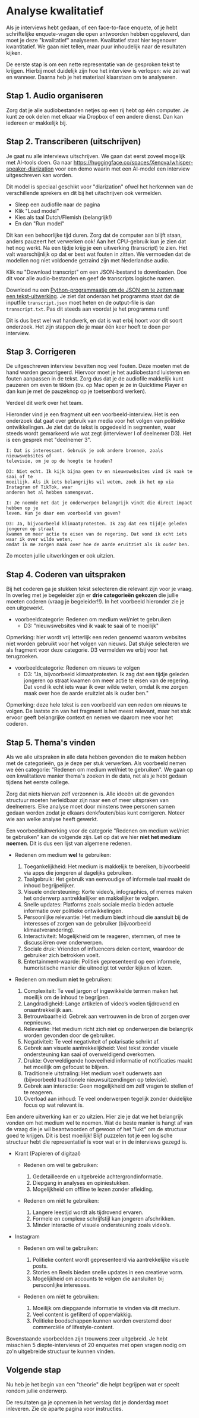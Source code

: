 # Analyse kwalitatief

Als je interviews hebt gedaan, of een face-to-face enquete, of je hebt schriftelijke enquete-vragen die open antwoorden hebben opgeleverd, dan moet je deze "kwalitatief" analyseren. Kwalitatief staat hier tegenover kwantitatief. We gaan niet tellen, maar puur inhoudelijk naar de resultaten kijken.

De eerste stap is om een nette representatie van de gesproken tekst te krijgen. Hierbij moet duidelijk zijn hoe het interview is verlopen: wie zei wat en wanneer. Daarna heb je het materiaal klaarstaan om te analyseren.

## Stap 1. Audio organiseren

Zorg dat je alle audiobestanden netjes op een rij hebt op één computer. Je kunt ze ook delen met elkaar via Dropbox of een andere dienst. Dan kan iedereen er makkelijk bij.

## Stap 2. Transcriberen (uitschrijven)

Je gaat nu alle interviews uitschrijven. We gaan dat eerst zoveel mogelijk met AI-tools doen.
Ga naar <https://huggingface.co/spaces/Xenova/whisper-speaker-diarization> voor een demo waarin met een AI-model een interview uitgeschreven kan worden.

Dit model is speciaal geschikt voor "diarization" ofwel het herkennen van de verschillende sprekers en dit bij het uitschrijven ook vermelden.

- Sleep een audiofile naar de pagina
- Klik "Load model"
- Kies als taal Dutch/Flemish (belangrijk!)
- En dan "Run model"

Dit kan een behoorlijke tijd duren. Zorg dat de computer aan blijft staan, anders pauzeert het verwerken ook! Aan het CPU-gebruik kun je zien dat het nog werkt. Na een tijdje krijg je een uitwerking (transcript) te zien. Het valt waarschijnlijk op dat er best wat fouten in zitten. We vermoeden dat de modellen nog niet voldoende getraind zijn met Nederlandse audio.

Klik nu "Download transcript" om een JSON-bestand te downloaden. Doe dit voor alle audio-bestanden en geef de transcripts logische namen.

Download nu een [Python-programmaatje om de JSON om te zetten naar een tekst-uitwerking](trans.py). Je ziet dat onderaan het programma staat dat de inputfile `transcript.json` moet heten en de output-file is dan `transcript.txt`. Pas dit steeds aan voordat je het programma runt!

Dit is dus best wel wat handwerk, en dat is wat erbij hoort voor dit soort onderzoek. Het zijn stappen die je maar één keer hoeft te doen per interview.

## Stap 3. Corrigeren

De uitgeschreven interview bevatten nog veel fouten. Deze moeten met de hand worden gecorrigeerd. Hiervoor moet je het audiobestand luisteren en fouten aanpassen in de tekst. Zorg dus dat je de audiofile makkelijk kunt pauzeren om even te tikken (bv. op Mac open je ze in Quicktime Player en dan kun je met de pauzeknop op je toetsenbord werken).

Verdeel dit werk over het team.

Hieronder vind je een fragment uit een voorbeeld-interview. Het is een onderzoek dat gaat over gebruik van media voor het volgen van politieke ontwikkelingen. Je ziet dat de tekst is opgedeeld in segmenten, waar steeds wordt gemarkeerd wie wat zegt (interviewer I of deelnemer D3). Het is een gesprek met "deelnemer 3".

    I: Dat is interessant. Gebruik je ook andere bronnen, zoals nieuwswebsites of
    televisie, om je op de hoogte te houden?

    D3: Niet echt. Ik kijk bijna geen tv en nieuwswebsites vind ik vaak te saai of te
    moeilijk. Als ik iets belangrijks wil weten, zoek ik het op via Instagram of TikTok, waar
    anderen het al hebben samengevat.

    I: Je noemde net dat je onderwerpen belangrijk vindt die direct impact hebben op je
    leven. Kun je daar een voorbeeld van geven?

    D3: Ja, bijvoorbeeld klimaatprotesten. Ik zag dat een tijdje geleden jongeren op straat
    kwamen om meer actie te eisen van de regering. Dat vond ik echt iets waar ik over wilde weten,
    omdat ik me zorgen maak over hoe de aarde eruitziet als ik ouder ben.

Zo moeten jullie uitwerkingen er ook uitzien.

## Stap 4. Coderen van uitspraken

Bij het coderen ga je stukken tekst selecteren die relevant zijn voor je vraag. In overleg met je begeleider zijn er **drie categorieën gekozen** die jullie moeten coderen (vraag je begeleider!!). In het voorbeeld hieronder zie je een uitgewerkt.

- voorbeeldcategorie: Redenen om medium wel/niet te gebruiken
    - D3: "nieuwswebsites vind ik vaak te saai of te moeilijk"

Opmerking: hier wordt vrij letterlijk een reden genoemd waarom websites niet worden gebruikt voor het volgen van nieuws. Dat stukje selecteren we als fragment voor deze categorie. D3 vermelden we erbij voor het terugzoeken.

- voorbeeldcategorie: Redenen om nieuws te volgen
    - D3: "Ja, bijvoorbeeld klimaatprotesten. Ik zag dat een tijdje geleden jongeren op straat
    kwamen om meer actie te eisen van de regering. Dat vond ik echt iets waar ik over wilde weten,
    omdat ik me zorgen maak over hoe de aarde eruitziet als ik ouder ben."

Opmerking: deze hele tekst is een voorbeeld van een reden om nieuws te volgen. De laatste zin van het fragment is het meest relevant, maar het stuk ervoor geeft belangrijke context en nemen we daarom mee voor het coderen.

## Stap 5. Thema's vinden

Als we alle uitspraken in alle data hebben gevonden die te maken hebben met de categorieën, ga je deze per stuk verwerken. Als voorbeeld nemen we één categorie: "Redenen om medium wel/niet te gebruiken". We gaan op een kwalitatieve manier thema's zoeken in de data, net als je hebt gedaan tijdens het eerste college.

Zorg dat niets hiervan zelf verzonnen is. Alle ideeën uit de gevonden structuur moeten herleidbaar zijn naar een of meer uitspraken van deelnemers. Elke analyse moet door minstens twee personen samen gedaan worden zodat je elkaars denkfouten/bias kunt corrigeren. Noteer wie aan welke analyse heeft gewerkt.

Een voorbeelduitwerking voor de categorie "Redenen om medium wel/niet te gebruiken" kan de volgende zijn. Let op dat we hier **niet het medium noemen**. Dit is dus een lijst van algemene redenen.

- Redenen om medium **wel** te gebruiken:

    1.  Toegankelijkheid: Het medium is makkelijk te bereiken, bijvoorbeeld via apps die jongeren al dagelijks gebruiken.
    2.  Taalgebruik: Het gebruik van eenvoudige of informele taal maakt de inhoud begrijpelijker.
    3.  Visuele ondersteuning: Korte video’s, infographics, of memes maken het onderwerp aantrekkelijker en makkelijker te volgen.
    4.  Snelle updates: Platforms zoals sociale media bieden actuele informatie over politieke ontwikkelingen.
    5.  Persoonlijke relevantie: Het medium biedt inhoud die aansluit bij de interesses of zorgen van de gebruiker (bijvoorbeeld klimaatverandering).
    6.  Interactiviteit: Mogelijkheid om te reageren, stemmen, of mee te discussiëren over onderwerpen.
    7.  Sociale druk: Vrienden of influencers delen content, waardoor de gebruiker zich betrokken voelt.
    8.  Entertainment-waarde: Politiek gepresenteerd op een informele, humoristische manier die uitnodigt tot verder kijken of lezen.

- Redenen om medium **niet** te gebruiken:

    1.  Complexiteit: Te veel jargon of ingewikkelde termen maken het moeilijk om de inhoud te begrijpen.
    2.  Langdradigheid: Lange artikelen of video’s voelen tijdrovend en onaantrekkelijk aan.
    3.  Betrouwbaarheid: Gebrek aan vertrouwen in de bron of zorgen over nepnieuws.
    4.  Relevantie: Het medium richt zich niet op onderwerpen die belangrijk worden gevonden door de gebruiker.
    5.  Negativiteit: Te veel negativiteit of polarisatie schrikt af.
    6.  Gebrek aan visuele aantrekkelijkheid: Veel tekst zonder visuele ondersteuning kan saai of overweldigend overkomen.
    7.  Drukte: Overweldigende hoeveelheid informatie of notificaties maakt het moeilijk om gefocust te blijven.
    8.  Traditionele uitstraling: Het medium voelt ouderwets aan (bijvoorbeeld traditionele nieuwsuitzendingen op televisie).
    9.  Gebrek aan interactie: Geen mogelijkheid om zelf vragen te stellen of te reageren.
    10. Overload aan inhoud: Te veel onderwerpen tegelijk zonder duidelijke focus op wat relevant is.

Een andere uitwerking kan er zo uitzien. Hier zie je dat we het belangrijk vonden om het medium wel te noemen. Wat de beste manier is hangt af van de vraag die je wil beantwoorden of gewoon of het "lukt" om de structuur goed te krijgen. Dit is best moeilijk! Blijf puzzelen tot je een logische structuur hebt die representatief is voor wat er in de interviews gezegd is.

- Krant (Papieren of digitaal)
    - Redenen om wél te gebruiken:
        1. Gedetailleerde en uitgebreide achtergrondinformatie.
        2. Diepgang in analyses en opiniestukken.
        3. Mogelijkheid om offline te lezen zonder afleiding.

    - Redenen om níét te gebruiken:
        1. Langere leestijd wordt als tijdrovend ervaren.
        2. Formele en complexe schrijfstijl kan jongeren afschrikken.
        3. Minder interactie of visuele ondersteuning zoals video’s.

- Instagram

    - Redenen om wél te gebruiken:
        1. Politieke content wordt gepresenteerd via aantrekkelijke visuele posts.
        2. Stories en Reels bieden snelle updates in een creatieve vorm.
        3. Mogelijkheid om accounts te volgen die aansluiten bij persoonlijke interesses.

    - Redenen om níét te gebruiken:
        1. Moeilijk om diepgaande informatie te vinden via dit medium.
        2. Veel content is gefilterd of oppervlakkig.
        3. Politieke boodschappen kunnen worden overstemd door commerciële of lifestyle-content.

Bovenstaande voorbeelden zijn trouwens zeer uitgebreid. Je hebt misschien 5 diepte-interviews of 20 enquetes met open vragen nodig om zo'n uitgebreide structuur te kunnen vinden.


## Volgende stap

Nu heb je het begin van een "theorie" die helpt begrijpen wat er speelt rondom jullie onderwerp.

De resultaten ga je opnemen in het verslag dat je donderdag moet inleveren. Zie de aparte pagina voor instructies.
